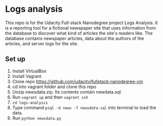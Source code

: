 # Logs analysis
This repo is for the Udacity Full-stack Nanodegree project Logs Analysis. It is a reporting tool for a fictional newspaper site that uses information from the database to discover what kind of articles the site's readers like. The database contains newspaper articles, data about the authors of the articles, and server logs for the site. 


## Set up
1. Install VirtualBox
2. Install Vagrant
3. Clone repo https://github.com/udacity/fullstack-nanodegree-vm
4. cd into vagrant folder and clone this repo
5. Unzip newsdata.zip. Its contents contain newdata.sql.
6. Run `vagrant up` and then `vagrant ssh`
7. `cd logs-analysis `
7. Type command `psql -d news -f newsdata.sql` into terminal to load the data.
8. Run `python newsdata.py`

